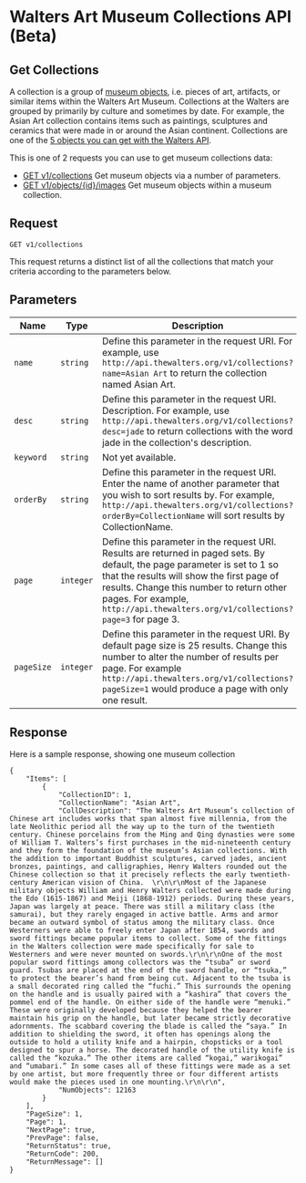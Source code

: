 Walters Art Museum Collections API (Beta)
===========

## Get Collections

A collection is a group of [museum objects](https://github.com/WaltersArtMuseum/walters-api/blob/master/objects.md), i.e. pieces of art, artifacts, or similar items within the Walters Art Museum. Collections at the Walters are grouped by primarily by culture and sometimes by date. For example, the Asian Art collection contains items such as paintings, sculptures and ceramics that were made in or around the Asian continent. Collections are one of the [5 objects you can get with the Walters API](https://github.com/WaltersArtMuseum/walters-api#overview). 

This is one of 2 requests you can use to get museum collections data:
- [GET v1/collections](https://github.com/WaltersArtMuseum/walters-api/blob/master/collections-get.md) Get museum objects via a number of parameters.
- [GET v1/objects/{id}/images](https://github.com/WaltersArtMuseum/walters-api/blob/master/collections-objects.md) Get museum objects within a museum collection.


## Request
```
GET v1/collections
```
This request returns a distinct list of all the collections that match your criteria according to the parameters below.  


## Parameters

Name | Type | Description
-----|------|--------------
`name`|`string` | Define this parameter in the request URI. For example, use `http://api.thewalters.org/v1/collections?name=Asian Art` to return the collection named Asian Art. 
`desc`|`string` | Define this parameter in the request URI. Description. For example, use `http://api.thewalters.org/v1/collections?desc=jade` to return collections with the word jade in the collection's description.
`keyword`|`string` | Not yet available.
`orderBy`|`string` | Define this parameter in the request URI. Enter the name of another parameter that you wish to sort results by. For example, `http://api.thewalters.org/v1/collections?orderBy=CollectionName` will sort results by CollectionName.
`page`|`integer` | Define this parameter in the request URI. Results are returned in paged sets. By default, the page parameter is set to 1 so that the results will show the first page of results. Change this number to return other pages. For example, `http://api.thewalters.org/v1/collections?page=3` for page 3. 
`pageSize`|`integer` | Define this parameter in the request URI. By default page size is 25 results. Change this number to alter the number of results per page. For example `http://api.thewalters.org/v1/collections?pageSize=1` would produce a page with only one result.


## Response

Here is a sample response, showing one museum collection

```
{
    "Items": [
        {
            "CollectionID": 1,
            "CollectionName": "Asian Art",
            "CollDescription": "The Walters Art Museum’s collection of Chinese art includes works that span almost five millennia, from the late Neolithic period all the way up to the turn of the twentieth century. Chinese porcelains from the Ming and Qing dynasties were some of William T. Walters’s first purchases in the mid-nineteenth century and they form the foundation of the museum’s Asian collections. With the addition to important Buddhist sculptures, carved jades, ancient bronzes, paintings, and calligraphies, Henry Walters rounded out the Chinese collection so that it precisely reflects the early twentieth-century American vision of China.  \r\n\r\nMost of the Japanese military objects William and Henry Walters collected were made during the Edo (1615-1867) and Meiji (1868-1912) periods. During these years, Japan was largely at peace. There was still a military class (the samurai), but they rarely engaged in active battle. Arms and armor became an outward symbol of status among the military class. Once Westerners were able to freely enter Japan after 1854, swords and sword fittings became popular items to collect. Some of the fittings in the Walters collection were made specifically for sale to Westerners and were never mounted on swords.\r\n\r\nOne of the most popular sword fittings among collectors was the “tsuba” or sword guard. Tsubas are placed at the end of the sword handle, or “tsuka,” to protect the bearer’s hand from being cut. Adjacent to the tsuba is a small decorated ring called the “fuchi.” This surrounds the opening on the handle and is usually paired with a “kashira” that covers the pommel end of the handle. On either side of the handle were “menuki.” These were originally developed because they helped the bearer maintain his grip on the handle, but later became strictly decorative adornments. The scabbard covering the blade is called the “saya.” In addition to shielding the sword, it often has openings along the outside to hold a utility knife and a hairpin, chopsticks or a tool designed to spur a horse. The decorated handle of the utility knife is called the “kozuka.” The other items are called “kogai,” warikogai” and “umabari.” In some cases all of these fittings were made as a set by one artist, but more frequently three or four different artists would make the pieces used in one mounting.\r\n\r\n",
            "NumObjects": 12163
        }
    ],
    "PageSize": 1,
    "Page": 1,
    "NextPage": true,
    "PrevPage": false,
    "ReturnStatus": true,
    "ReturnCode": 200,
    "ReturnMessage": []
}
```